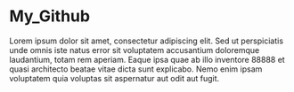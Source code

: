# My_Github

Lorem ipsum dolor sit amet, consectetur adipiscing elit. Sed ut perspiciatis unde omnis iste natus error sit voluptatem accusantium doloremque laudantium, totam rem aperiam. Eaque ipsa quae ab illo inventore 88888 et quasi architecto beatae vitae dicta sunt explicabo. Nemo enim ipsam voluptatem quia voluptas sit aspernatur aut odit aut fugit.
